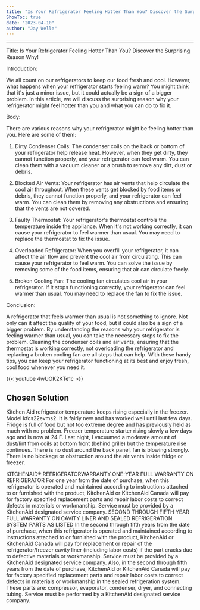 ```yaml
---
title: "Is Your Refrigerator Feeling Hotter Than You? Discover the Surprising Reason Why!"
ShowToc: true 
date: "2023-04-10"
author: "Jay Welle"
---
```

*****
Title: Is Your Refrigerator Feeling Hotter Than You? Discover the Surprising Reason Why!

Introduction:

We all count on our refrigerators to keep our food fresh and cool. However, what happens when your refrigerator starts feeling warm? You might think that it's just a minor issue, but it could actually be a sign of a bigger problem. In this article, we will discuss the surprising reason why your refrigerator might feel hotter than you and what you can do to fix it.

Body:

There are various reasons why your refrigerator might be feeling hotter than you. Here are some of them:

1. Dirty Condenser Coils: The condenser coils on the back or bottom of your refrigerator help release heat. However, when they get dirty, they cannot function properly, and your refrigerator can feel warm. You can clean them with a vacuum cleaner or a brush to remove any dirt, dust or debris.

2. Blocked Air Vents: Your refrigerator has air vents that help circulate the cool air throughout. When these vents get blocked by food items or debris, they cannot function properly, and your refrigerator can feel warm. You can clean them by removing any obstructions and ensuring that the vents are not covered.

3. Faulty Thermostat: Your refrigerator's thermostat controls the temperature inside the appliance. When it's not working correctly, it can cause your refrigerator to feel warmer than usual. You may need to replace the thermostat to fix the issue.

4. Overloaded Refrigerator: When you overfill your refrigerator, it can affect the air flow and prevent the cool air from circulating. This can cause your refrigerator to feel warm. You can solve the issue by removing some of the food items, ensuring that air can circulate freely.

5. Broken Cooling Fan: The cooling fan circulates cool air in your refrigerator. If it stops functioning correctly, your refrigerator can feel warmer than usual. You may need to replace the fan to fix the issue.

Conclusion:

A refrigerator that feels warmer than usual is not something to ignore. Not only can it affect the quality of your food, but it could also be a sign of a bigger problem. By understanding the reasons why your refrigerator is feeling warmer than usual, you can take the necessary steps to fix the problem. Cleaning the condenser coils and air vents, ensuring that the thermostat is working correctly, not overloading the refrigerator and replacing a broken cooling fan are all steps that can help. With these handy tips, you can keep your refrigerator functioning at its best and enjoy fresh, cool food whenever you need it.

{{< youtube 4wUOK2KTe1c >}} 



## Chosen Solution
 Kitchen Aid refrigerator temperature keeps rising especially in the freezer. Model kfcs22evms2. It is fairly new and has worked well until last few days. Fridge is full of food but not too extreme degree and has previously held as much with no problem. Freezer temperature starter rising slowly a few days ago and is now at 24 F. Last night, I vacuumed a moderate amount of dust/lint from coils at bottom front (behind grille) but the temperature rise continues. There is no dust around the back panel, fan is blowing strongly. There is no blockage or obstruction around the air vents inside fridge or freezer.

 KITCHENAID® REFRIGERATORWARRANTY
ONE-YEAR FULL WARRANTY ON REFRIGERATOR
For one year from the date of purchase, when this refrigerator is operated and maintained according to instructions attached to or furnished with the product, KitchenAid or KitchenAid Canada will pay for factory specified replacement parts and repair labor costs to correct defects in materials or workmanship. Service must be provided by a KitchenAid designated service company.
SECOND THROUGH FIFTH YEAR FULL WARRANTY ON
CAVITY LINER AND SEALED REFRIGERATION SYSTEM PARTS AS LISTED
In the second through fifth years from the date of purchase, when this refrigerator is operated and maintained according to instructions attached to or furnished with the product, KitchenAid or KitchenAid Canada will pay for replacement or repair of the refrigerator/freezer cavity liner (including labor costs) if the part cracks due to defective materials or workmanship. Service must be provided by a KitchenAid designated service company.
Also, in the second through fifth years from the date of purchase, KitchenAid or KitchenAid Canada will pay for factory specified replacement parts and repair labor costs to correct defects in materials or workmanship in the sealed refrigeration system. These parts are: compressor, evaporator, condenser, dryer, and connecting tubing. Service must be performed by a KitchenAid designated service company.




